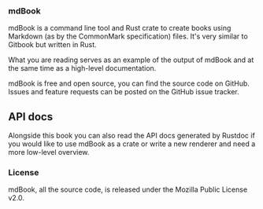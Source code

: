 ### mdBook
mdBook is a command line tool and Rust crate to create books using Markdown (as by the CommonMark specification) files. It's very similar to Gitbook but written in Rust.

What you are reading serves as an example of the output of mdBook and at the same time as a high-level documentation.

mdBook is free and open source, you can find the source code on GitHub. Issues and feature requests can be posted on the GitHub issue tracker.

## API docs
Alongside this book you can also read the API docs generated by Rustdoc if you would like to use mdBook as a crate or write a new renderer and need a more low-level overview.

### License
mdBook, all the source code, is released under the Mozilla Public License v2.0.

